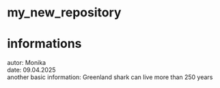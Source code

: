 # my_new_repository

# informations
autor: Monika   
date: 09.04.2025   
another basic information:  Greenland shark can live more than 250 years




